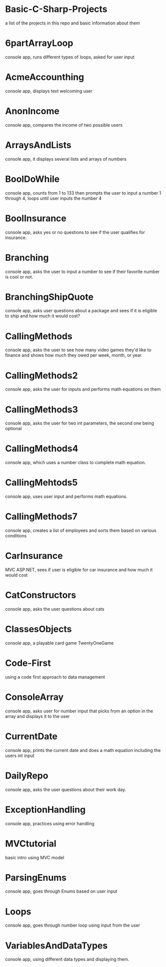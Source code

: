 # Basic-C-Sharp-Projects
a list of the projects in this repo and basic information about them

# 6partArrayLoop
console app, runs different types of loops, asked for user input

# AcmeAccounthing
console app, displays text welcoming user

# AnonIncome
console app, compares the income of two possible users

# ArraysAndLists
console app, it displays several lists and arrays of numbers

# BoolDoWhile
console app, counts from 1 to 133 then prompts the user to input a number
1 through 4, loops until user inputs the number 4

# BoolInsurance
console app, asks yes or no questions to see if the user qualifies for insurance.

# Branching 
console app, asks the user to input a number to see if their favorite number is cool or not.

# BranchingShipQuote
console app, asks user questions about a package and sees if it is eligible to ship and
how much it would cost?

# CallingMethods
console app, asks the user to see how many video games they'd like to finance and shows how much
they owed per week, month, or year.

# CallingMethods2
console app, asks the user for inputs and performs math equations on them

# CallingMethods3
console app, asks the user for two int parameters, the second one being optional

# CallingMethods4
console app, which uses a number class to complete math equation.

# CallingMehtods5
console app, uses user input and performs math equations.

# CallingMethods7
console app, creates a list of employees and sorts them based on various conditions

# CarInsurance
MVC ASP.NET, sees if user is eligible for car insurance and how much it would cost

# CatConstructors
console app, asks the user questions about cats

# ClassesObjects
console app, a playable card game TwentyOneGame

# Code-First
using a code first approach to data management

# ConsoleArray
console app, asks user for number input that picks from an option in the array and displays it
to the user

# CurrentDate
console app, prints the current date and does a math equation including the users int input

# DailyRepo
console app, asks the user questions about their work day.

# ExceptionHandling
console app, practices using error handling 

# MVCtutorial
basic intro using MVC model

# ParsingEnums
console app, goes through Enums based on user input

# Loops
console app, goes through number loop using input from the user

# VariablesAndDataTypes
console app, using different data types and displaying them.



